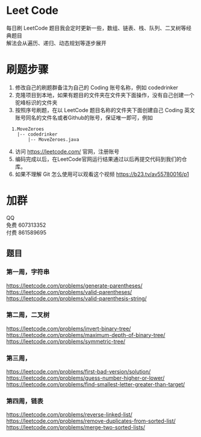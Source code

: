 # Leet Code

每日刷 LeetCode
题目我会定时更新一些，数组、链表、栈、队列、二叉树等经典题目  
解法会从遍历、递归、动态规划等逐步展开

# 刷题步骤
1. 修改自己的刷题群备注为自己的 Coding 账号名称，例如 codedrinker
2. 克隆项目到本地，如果有题目的文件夹在文件夹下面操作，没有自己创建一个驼峰标识的文件夹 
3. 按照序号刷题，在以 LeetCode 题目名称的文件夹下面创建自己 Coding 英文账号同名的文件名或者Github的账号，保证唯一即可，例如
```
  1.MoveZeroes
    |-- codedrinker
        |-- MoveZeroes.java
```
4. 访问 https://leetcode.com/ 官网，注册账号
5. 编码完成以后，在LeetCode官网运行结果通过以后再提交代码到我们的仓库。
6. 如果不理解 Git 怎么使用可以观看这个视频
https://b23.tv/av55780016/p1

# 加群
QQ   
免费 607313352  
付费 861589695

## 题目
### 第一周，字符串
https://leetcode.com/problems/generate-parentheses/  
https://leetcode.com/problems/valid-parentheses/ 
https://leetcode.com/problems/valid-parenthesis-string/ 

### 第二周，二叉树
https://leetcode.com/problems/invert-binary-tree/  
https://leetcode.com/problems/maximum-depth-of-binary-tree/  
https://leetcode.com/problems/symmetric-tree/

### 第三周，
https://leetcode.com/problems/first-bad-version/solution/  
https://leetcode.com/problems/guess-number-higher-or-lower/  
https://leetcode.com/problems/find-smallest-letter-greater-than-target/     

### 第四周，链表
https://leetcode.com/problems/reverse-linked-list/ 
https://leetcode.com/problems/remove-duplicates-from-sorted-list/   
https://leetcode.com/problems/merge-two-sorted-lists/   